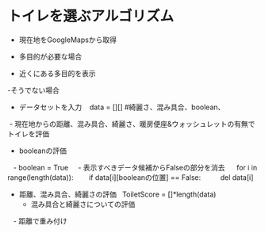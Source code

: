 # トイレを選ぶアルゴリズム

- 現在地をGoogleMapsから取得

- 多目的が必要な場合
- 近くにある多目的を表示

-そうでない場合

  - データセットを入力
    data = [][] #綺麗さ、混み具合、boolean、
    
  - 現在地からの距離、混み具合、綺麗さ、暖房便座&ウォッシュレットの有無でトイレを評価
 
  - booleanの評価
  
    - boolean = True
     
     - 表示すべきデータ候補からFalseの部分を消去
      for i in range(length(data)):
        if data[i][booleanの位置] == False:
          del data[i]
  
  - 距離、混み具合、綺麗さの評価
    ToiletScore = []*length(data)
    
    - 混み具合と綺麗さについての評価
    
    - 距離で重み付け
      
  
